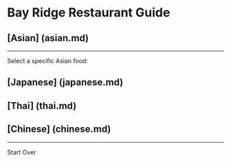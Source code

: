 # Bay Ridge Restaurant Guide
## [Asian] (asian.md)
---
Select a specific Asian food:
## [Japanese] (japanese.md)
## [Thai] (thai.md)
## [Chinese] (chinese.md)
---
Start Over 
